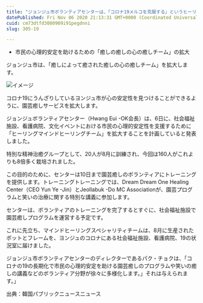 ```yaml
---
title: "ジョンジュ市ボランティアセンターは、「コロナ19メルコを克服する」というヒーリングサービスを拡大しました"
datePublished: Fri Nov 06 2020 21:13:31 GMT+0000 (Coordinated Universal Time)
cuid: cm73dtfd3000909i91pegdnni
slug: 305-19

---
```



- 市民の心理的安定を助けるための「癒しの癒しの心の癒しチーム」の拡大

ジョンジュ市は、「癒しによって癒された癒しの心の癒しチーム」を拡大します。

![イメージ](https://cdn.hashnode.com/res/hashnode/image/upload/v1739453691205/c14563af-693e-4391-a880-b932c8c5c064.jpeg)

コロナ19にうんざりしているヨンジュ市が心の安定性を見つけることができるように、園芸癒しサービスを拡大します。

ジョンジュボランティアセンター（Hwang Eui -OK会長）は、6日に、社会福祉施設、看護病院、文化イベントにおける市民の心理的安定性を支援するために「ヒーリングマインドヒーリングチーム」を拡大することを計画していると発表しました。

特別な精神治癒グループとして、20人が8月に訓練され、今回は160人がこれよりも8倍多く栽培されました。

この目的のために、センターは10日まで園芸癒しのボランティアにトレーニングを提供します。トレーニングトレーニングでは、Dream Dream One Healing Center（CEO Yun Ye -Jin）とJeollabuk -Do MC Associationが、園芸プログラムと笑いの治療に関する特別な講義に参加します。

センターは、ボランティアのトレーニングを完了するとすぐに、社会福祉施設で園芸癒しプログラムを運営する予定です。

これに先立ち、マインドヒーリングスペシャリティチームは、8月に生産されたポットとフレームを、ヨンジュのコロナにある社会福祉施設、看護病院、19の状況室に届けました。

ジョンジュ市ボランティアセンターのディレクターであるパク・チョクは、「コロナの19の長期化で市民の心理的安定を助ける園芸癒しのプログラムや笑いの癒しの講義などのボランティア分野が徐々に多様化します。」それは与えられます。」

出典：韓国パブリックニュースニュース